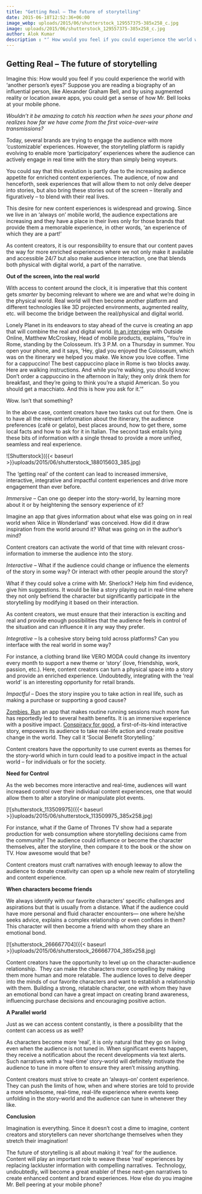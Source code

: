 ```yaml
---
title: "Getting Real – The future of storytelling"
date: 2015-06-18T12:52:36+06:00
image_webp: uploads/2015/06/shutterstock_129557375-385x258_c.jpg
image: uploads/2015/06/shutterstock_129557375-385x258_c.jpg
author: Alok Kumar
description : "‘ How would you feel if you could experience the world with ‘another person’s eyes?’"
---
```


Getting Real – The future of storytelling
-----------------------------------------

Imagine this: How would you feel if you could experience the world with ‘another person’s eyes?’ Suppose you are reading a biography of an influential person, like Alexander Graham Bell, and by using augmented reality or location aware apps, you could get a sense of how Mr. Bell looks at your mobile phone.

_Wouldn’t it be amazing to catch his reaction when he sees your phone and realizes how far we have come from the first voice-over-wire transmissions?_ 

Today, several brands are trying to engage the audience with more ‘customizable’ experiences. However, the storytelling platform is rapidly evolving to enable more ‘participatory’ experiences where the audience can actively engage in real time with the story than simply being voyeurs.

You could say that this evolution is partly due to the increasing audience appetite for enriched content experiences. The audience, of now and henceforth, seek experiences that will allow them to not only delve deeper into stories, but also bring these stories out of the screen – literally and figuratively – to blend with their real lives. 

This desire for new content experiences is widespread and growing. Since we live in an ‘always on’ mobile world, the audience expectations are increasing and they have a place in their lives only for those brands that provide them a memorable experience, in other words, ‘an experience of which they are a part!’

As content creators, it is our responsibility to ensure that our content paves the way for more enriched experiences where we not only make it available and accessible 24/7 but also make audience interaction, one that blends both physical with digital world, a part of the narrative.

**Out of the screen, into the real world**

With access to content around the clock, it is imperative that this content gets _smarter_ by becoming relevant to where we are and what we’re doing in the physical world. Real world will then become another platform and different technologies like 3D projected environments, augmented reality, etc. will become the bridge between the real/physical and digital world.

Lonely Planet in its endeavors to stay ahead of the curve is creating an app that will combine the real and digital world. [In an interview](http://www.outsideonline.com/1922236/25-year-old-helm-lonely-planet) with Outside Online, Matthew McCroskey, Head of mobile products, explains, “You’re in Rome, standing by the Colosseum. It’s 3 P.M. on a Thursday in summer. You open your phone, and it says, ‘Hey, glad you enjoyed the Colosseum, which was on the itinerary we helped you make. We know you love coffee. Time for a cappuccino! The best cappuccino place in Rome is two blocks away. Here are walking instructions. And while you’re walking, you should know: Don’t order a cappuccino in the afternoon in Italy; they only drink them for breakfast, and they’re going to think you’re a stupid American. So you should get a macchiato. And this is how you ask for it.'”

Wow. Isn’t that something?

In the above case, content creators have two tasks cut out for them. One is to have all the relevant information about the itinerary, the audience preferences (café or gelato), best places around, how to get there, some local facts and how to ask for it in Italian. The second task entails tying these bits of information with a single thread to provide a more unified, seamless and real experience.

![Shutterstock]({{< baseurl >}}uploads/2015/06/shutterstock_188015603_385.jpg)

The ‘getting real’ of the content can lead to increased immersive, interactive, integrative and impactful content experiences and drive more engagement than ever before.

_Immersive_ – Can one go deeper into the story-world, by learning more about it or by heightening the sensory experience of it?

Imagine an app that gives information about what else was going on in real world when ‘Alice in Wonderland’ was conceived. How did it draw inspiration from the world around it? What was going on in the author’s mind?

Content creators can activate the world of that time with relevant cross-information to immerse the audience into the story.

_Interactive_ – What if the audience could change or influence the elements of the story in some way? Or interact with other people around the story?

What if they could solve a crime with Mr. Sherlock? Help him find evidence, give him suggestions. It would be like a story playing out in real-time where they not only befriend the character but significantly participate in the storytelling by modifying it based on their interaction.

As content creators, we must ensure that their interaction is exciting and real and provide enough possibilities that the audience feels in control of the situation and can influence it in any way they prefer.

_Integrative_ – Is a cohesive story being told across platforms? Can you interface with the real world in some way?

For instance, a clothing brand like VERO MODA could change its inventory every month to support a new theme or ‘story’ (love, friendship, work, passion, etc.). Here, content creators can turn a physical space into a story and provide an enriched experience. Undoubtedly, integrating with the ‘real world’ is an interesting opportunity for retail brands.

_Impactful_ – Does the story inspire you to take action in real life, such as making a purchase or supporting a good cause?

[Zombies, Run](https://www.zombiesrungame.com/) an app that makes routine running sessions much more fun has reportedly led to several health benefits. It is an immersive experience with a positive impact. [Conspiracy for good](http://www.conspiracyforgood.com/about.php), a first-of-its-kind interactive story, empowers its audience to take real-life action and create positive change in the world. They call it ‘Social Benefit Storytelling.’

Content creators have the opportunity to use current events as themes for the story-world which in turn could lead to a positive impact in the actual world – for individuals or for the society.

**Need for Control**

As the web becomes more interactive and real-time, audiences will want increased control over their individual content experiences, one that would allow them to alter a storyline or manipulate plot events.

[![shutterstock_113509975]({{< baseurl >}}uploads/2015/06/shutterstock_113509975_385x258.jpg)

For instance, what if the Game of Thrones TV show had a separate production for web consumption where storytelling decisions came from the community! The audience could influence or become the character themselves, alter the storyline, then compare it to the book or the show on TV. How awesome would that be?

Content creators must craft narratives with enough leeway to allow the audience to donate creativity can open up a whole new realm of storytelling and content experience.

**When characters become friends**

We always identify with our favorite characters’ specific challenges and aspirations but that is usually from a distance. What if the audience could have more personal and fluid character encounters— one where he/she seeks advice, explains a complex relationship or even confides in them?  This character will then become a friend with whom they share an emotional bond.

[![shutterstock_266667704]({{< baseurl >}}uploads/2015/06/shutterstock_266667704_385x258.jpg)

Content creators have the opportunity to level up on the character-audience relationship.  They can make the characters more compelling by making them more human and more relatable. The audience loves to delve deeper into the minds of our favorite characters and want to establish a relationship with them. Building a strong, relatable character, one with whom they have an emotional bond can have a great impact on creating brand awareness, influencing purchase decisions and encouraging positive action.

**A Parallel world**

Just as we can access content constantly, is there a possibility that the content can access _us_ as well?

As characters become more ‘real’, it is only natural that they go on living even when the audience is not tuned in. When significant events happen, they receive a notification about the recent developments via text alerts. Such narratives with a ‘real-time’ story-world will definitely motivate the audience to tune in more often to ensure they aren’t missing anything.

Content creators must strive to create an ‘always-on’ content experience. They can push the limits of how, when and where stories are told to provide a more wholesome, real-time, real-life experience where events keep unfolding in the story-world and the audience can tune in whenever they like.

**Conclusion**

Imagination is everything. Since it doesn’t cost a dime to imagine, content creators and storytellers can never shortchange themselves when they stretch their imagination!

The future of storytelling is all about making it ‘real’ for the audience. Content will play an important role to weave these ‘real’ experiences by replacing lackluster information with compelling narratives.  Technology, undoubtedly, will become a great enabler of these next-gen narratives to create enhanced content and brand experiences. How else do you imagine Mr. Bell peering at your mobile phone?